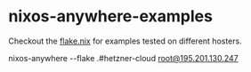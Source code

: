 # nixos-anywhere-examples

Checkout the [flake.nix](flake.nix) for examples tested on different hosters.


nixos-anywhere --flake .#hetzner-cloud  root@195.201.130.247 
